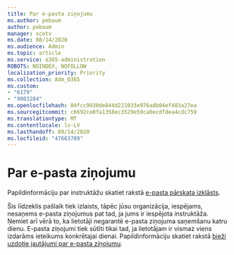 ```yaml
---
title: Par e-pasta ziņojumu
ms.author: pebaum
author: pebaum
manager: scotv
ms.date: 08/14/2020
ms.audience: Admin
ms.topic: article
ms.service: o365-administration
ROBOTS: NOINDEX, NOFOLLOW
localization_priority: Priority
ms.collection: Adm_O365
ms.custom:
- "6179"
- "9003284"
ms.openlocfilehash: 04fcc9930de844d221033e976adb04ef483a27ea
ms.sourcegitcommit: c6692ce0fa1358ec3529e59ca0ecdfdea4cdc759
ms.translationtype: MT
ms.contentlocale: lv-LV
ms.lasthandoff: 09/14/2020
ms.locfileid: "47663709"
---
```

# <a name="about-briefing-email"></a>Par e-pasta ziņojumu

Papildinformāciju par instruktāžu skatiet rakstā [e-pasta pārskata izklāsts](https://docs.microsoft.com/briefing/be-overview).  

Šis līdzeklis pašlaik tiek izlaists, tāpēc jūsu organizācija, iespējams, nesaņems e-pasta ziņojumus pat tad, ja jums ir iespējota instruktāža. Ņemiet arī vērā to, ka lietotāji negarantē e-pasta ziņojuma saņemšanu katru dienu. E-pasta ziņojumi tiek sūtīti tikai tad, ja lietotājam ir vismaz viens izdarāms ieteikums konkrētajai dienai. Papildinformāciju skatiet rakstā [bieži uzdotie jautājumi par e-pasta ziņojumu](https://docs.microsoft.com/briefing/be-faqs).